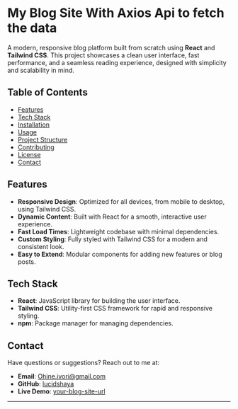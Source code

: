 # My Blog Site With Axios Api to fetch the data

A modern, responsive blog platform built from scratch using **React** and **Tailwind CSS**. This project showcases a clean user interface, fast performance, and a seamless reading experience, designed with simplicity and scalability in mind.

## Table of Contents
- [Features](#features)
- [Tech Stack](#tech-stack)
- [Installation](#installation)
- [Usage](#usage)
- [Project Structure](#project-structure)
- [Contributing](#contributing)
- [License](#license)
- [Contact](#contact)

## Features
- **Responsive Design**: Optimized for all devices, from mobile to desktop, using Tailwind CSS.
- **Dynamic Content**: Built with React for a smooth, interactive user experience.
- **Fast Load Times**: Lightweight codebase with minimal dependencies.
- **Custom Styling**: Fully styled with Tailwind CSS for a modern and consistent look.
- **Easy to Extend**: Modular components for adding new features or blog posts.

## Tech Stack
- **React**: JavaScript library for building the user interface.
- **Tailwind CSS**: Utility-first CSS framework for rapid and responsive styling.
- **npm**: Package manager for managing dependencies.


## Contact
Have questions or suggestions? Reach out to me at:
- **Email**: Ohine.ivori@gmail.com
- **GitHub**: [lucidshaya](https://github.com/lucidshaya)
- **Live Demo**: [your-blog-site-url](https://your-blog-site-url.com)

---
